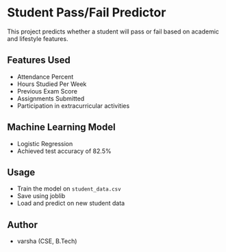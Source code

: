 # Student Pass/Fail Predictor

This project predicts whether a student will pass or fail based on academic and lifestyle features.

## Features Used
- Attendance Percent
- Hours Studied Per Week
- Previous Exam Score
- Assignments Submitted
- Participation in extracurricular activities

## Machine Learning Model
- Logistic Regression
- Achieved test accuracy of 82.5%

## Usage
- Train the model on `student_data.csv`
- Save using joblib
- Load and predict on new student data

## Author
- varsha (CSE, B.Tech)
